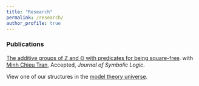 ```yaml
---
title: "Research"
permalink: /research/
author_profile: true
---
```


### Publications
<a href="https://arxiv.org/abs/1707.00096" target="_blank"> The additive groups of ℤ and ℚ with predicates for being square-free</a>.
    with <a href="https://faculty.math.illinois.edu/~mctran2/" target="_blank"> Minh Chieu Tran</a>,
    Accepted, <i>Journal of Symbolic Logic</i>.

View one of our structures in the <a href="http://forkinganddividing.com/#_02_54" target="blank"> model theory universe</a>.
